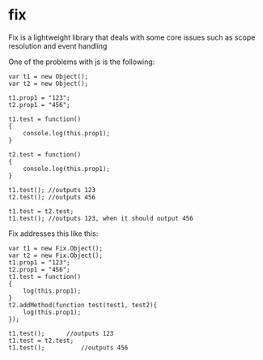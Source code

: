 fix
===

Fix is a lightweight library that deals with some core issues such as scope resolution and event handling

One of the problems with js is the following:

```
var t1 = new Object();
var t2 = new Object();

t1.prop1 = "123";
t2.prop1 = "456";

t1.test = function()
{
	console.log(this.prop1);
}

t2.test = function()
{
	console.log(this.prop1);
}

t1.test(); //outputs 123
t2.test(); //outputs 456

t1.test = t2.test;
t1.test(); //outputs 123, when it should output 456
```

Fix addresses this like this:
```
var t1 = new Fix.Object();
var t2 = new Fix.Object();
t1.prop1 = "123";
t2.prop1 = "456";
t1.test = function()
{
	log(this.prop1);
}
t2.addMethod(function test(test1, test2){
	log(this.prop1);
});

t1.test();		//outputs 123
t1.test = t2.test;
t1.test();			//outputs 456
```